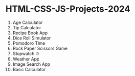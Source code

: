 # HTML-CSS-JS-Projects-2024

1. Age Calculator
2. Tip Calculator
3. Recipe Book App
4. Dice Roll Simulator
5. Pomodoro Time
6. Rock Paper Scissors Game
7. Stopwatch ⏱ 
8. Weather App
9. Image Search App
10. Basic Calculator
